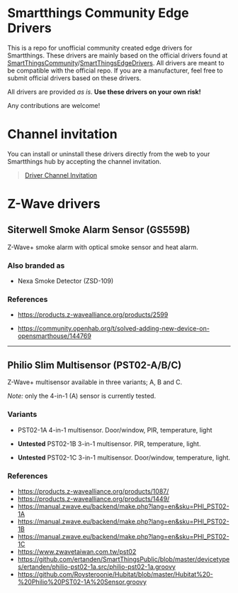 # Smartthings Community Edge Drivers

This is a repo for unofficial community created edge drivers for Smartthings. These drivers are mainly based on the official drivers found at [SmartThingsCommunity](https://github.com/SmartThingsCommunity)/[SmartThingsEdgeDrivers](https://github.com/SmartThingsCommunity/SmartThingsEdgeDrivers). All drivers are meant to be compatible with the official repo. If you are a manufacturer, feel free to submit official drivers based on these drivers.

All drivers are provided *as is*. **Use these drivers on your own risk!**

Any contributions are welcome!

# Channel invitation

You can install or uninstall these drivers directly from the web to your Smartthings hub by accepting the channel invitation.

> [Driver Channel Invitation](https://bestow-regional.api.smartthings.com/invite/r3My4NRWvzjp)

# Z-Wave drivers

## Siterwell Smoke Alarm Sensor (GS559B)

Z-Wave+ smoke alarm with optical smoke sensor and heat alarm.

### Also branded as

 - Nexa Smoke Detector (ZSD-109)

### References

 - https://products.z-wavealliance.org/products/2599

 - https://community.openhab.org/t/solved-adding-new-device-on-opensmarthouse/144769

---

 ## Philio Slim Multisensor (PST02-A/B/C)

 Z-Wave+ multisensor available in three variants; A, B and C.
 
 *Note:* only the 4-in-1 (A) sensor is currently tested.

 ### Variants

- PST02-1A 4-in-1 multisensor. Door/window, PIR, temperature, light

- **Untested** PST02-1B 3-in-1 multisensor. PIR, temperature, light.

- **Untested** PST02-1C 3-in-1 multisensor. Door/window, temperature, light.

### References
- https://products.z-wavealliance.org/products/1087/
- https://products.z-wavealliance.org/products/1449/
- https://manual.zwave.eu/backend/make.php?lang=en&sku=PHI_PST02-1A
- https://manual.zwave.eu/backend/make.php?lang=en&sku=PHI_PST02-1B
- https://manual.zwave.eu/backend/make.php?lang=en&sku=PHI_PST02-1C
- https://www.zwavetaiwan.com.tw/pst02
- https://github.com/ertanden/SmartThingsPublic/blob/master/devicetypes/ertanden/philio-pst02-1a.src/philio-pst02-1a.groovy
- https://github.com/Roysteroonie/Hubitat/blob/master/Hubitat%20-%20Philio%20PST02-1A%20Sensor.groovy